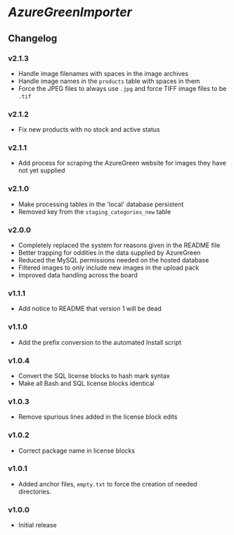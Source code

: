 # _AzureGreenImporter_

## Changelog

### v2.1.3

- Handle image filenames with spaces in the image archives
- Handle image names in the `products` table with spaces in them
- Force the JPEG files to always use `.jpg` and force TIFF image files
  to be `.tif`

### v2.1.2

- Fix new products with no stock and active status

### v2.1.1

- Add process for scraping the AzureGreen website for images they have not yet supplied

### v2.1.0

- Make processing tables in the 'local' database persistent
- Removed key from the `staging_categories_new` table

### v2.0.0

- Completely replaced the system for reasons given in the README file
- Better trapping for oddities in the data supplied by AzureGreen
- Reduced the MySQL permissions needed on the hosted database
- Filtered images to only include new images in the upload pack
- Improved data handling across the board

### v1.1.1

- Add notice to README that version 1 will be dead

### v1.1.0

- Add the prefix conversion to the automated Install script

### v1.0.4

- Convert the SQL license blocks to hash mark syntax
- Make all Bash and SQL license blocks identical

### v1.0.3

- Remove spurious lines added in the license block edits

### v1.0.2

- Correct package name in license blocks

### v1.0.1

- Added anchor files, `empty.txt` to force the creation of needed directories.

### v1.0.0

- Initial release


